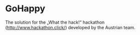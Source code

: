 # GoHappy
The solution for the „What the hack!“ hackathon (http://www.hackathon.click/) developed by the Austrian team.
